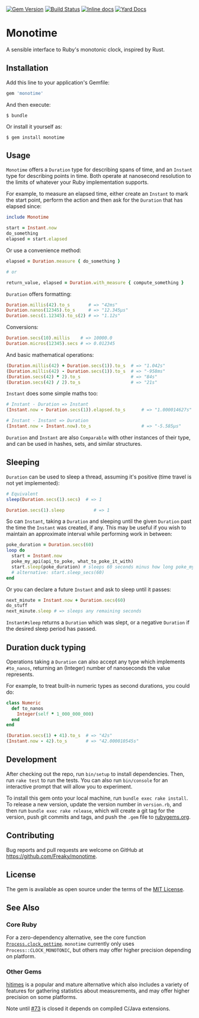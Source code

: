 [![Gem Version](https://badge.fury.io/rb/monotime.svg)](https://badge.fury.io/rb/monotime)
[![Build Status](https://travis-ci.org/Freaky/monotime.svg?branch=master)](https://travis-ci.org/Freaky/monotime)
[![Inline docs](http://inch-ci.org/github/Freaky/monotime.svg?branch=master)](http://inch-ci.org/github/Freaky/monotime)
[![Yard Docs](http://img.shields.io/badge/yard-docs-blue.svg)](https://www.rubydoc.info/gems/monotime)

# Monotime

A sensible interface to Ruby's monotonic clock, inspired by Rust.

## Installation

Add this line to your application's Gemfile:

```ruby
gem 'monotime'
```

And then execute:

    $ bundle

Or install it yourself as:

    $ gem install monotime

## Usage

`Monotime` offers a `Duration` type for describing spans of time, and an
`Instant` type for describing points in time.  Both operate at nanosecond
resolution to the limits of whatever your Ruby implementation supports.

For example, to measure an elapsed time, either create an `Instant` to mark the
start point, perform the action and then ask for the `Duration` that has elapsed
since:

```ruby
include Monotime

start = Instant.now
do_something
elapsed = start.elapsed
```

Or use a convenience method:

```ruby
elapsed = Duration.measure { do_something }

# or

return_value, elapsed = Duration.with_measure { compute_something }
```

`Duration` offers formatting:

```ruby
Duration.millis(42).to_s       # => "42ms"
Duration.nanos(12345).to_s     # => "12.345μs"
Duration.secs(1.12345).to_s(2) # => "1.12s"
```

Conversions:

```ruby
Duration.secs(10).millis    # => 10000.0
Duration.micros(12345).secs # => 0.012345
```

And basic mathematical operations:

```ruby
(Duration.millis(42) + Duration.secs(1)).to_s  # => "1.042s"
(Duration.millis(42) - Duration.secs(1)).to_s  # => "-958ms"
(Duration.secs(42) * 2).to_s                   # => "84s"
(Duration.secs(42) / 2).to_s                   # => "21s"
```

`Instant` does some simple maths too:

```ruby
# Instant - Duration => Instant
(Instant.now - Duration.secs(1)).elapsed.to_s      # => "1.000014627s"

# Instant - Instant => Duration
(Instant.now - Instant.now).to_s                   # => "-5.585μs"
```

`Duration` and `Instant` are also `Comparable` with other instances of their
type, and can be used in hashes, sets, and similar structures.

## Sleeping

`Duration` can be used to sleep a thread, assuming it's positive (time travel
is not yet implemented):

```ruby
# Equivalent
sleep(Duration.secs(1).secs)  # => 1

Duration.secs(1).sleep           # => 1
```

So can `Instant`, taking a `Duration` and sleeping until the given `Duration`
past the time the `Instant` was created, if any.  This may be useful if you wish
to maintain an approximate interval while performing work in between:

```ruby
poke_duration = Duration.secs(60)
loop do
  start = Instant.now
  poke_my_api(api_to_poke, what_to_poke_it_with)
  start.sleep(poke_duration) # sleeps 60 seconds minus how long poke_my_api took
  # alternative: start.sleep_secs(60)
end
```

Or you can declare a future `Instant` and ask to sleep until it passes:

```ruby
next_minute = Instant.now + Duration.secs(60)
do_stuff
next_minute.sleep # => sleeps any remaining seconds
```

`Instant#sleep` returns a `Duration` which was slept, or a negative `Duration`
if the desired sleep period has passed.

## Duration duck typing

Operations taking a `Duration` can also accept any type which implements
`#to_nanos`, returning an (Integer) number of nanoseconds the value represents.

For example, to treat built-in numeric types as second durations, you could do:

```ruby
class Numeric
  def to_nanos
    Integer(self * 1_000_000_000)
  end
end

(Duration.secs(1) + 41).to_s  # => "42s"
(Instant.now - 42).to_s       # => "42.000010545s"
```

## Development

After checking out the repo, run `bin/setup` to install dependencies. Then, run `rake test` to run the tests. You can also run `bin/console` for an interactive prompt that will allow you to experiment.

To install this gem onto your local machine, run `bundle exec rake install`. To release a new version, update the version number in `version.rb`, and then run `bundle exec rake release`, which will create a git tag for the version, push git commits and tags, and push the `.gem` file to [rubygems.org](https://rubygems.org).

## Contributing

Bug reports and pull requests are welcome on GitHub at https://github.com/Freaky/monotime.

## License

The gem is available as open source under the terms of the [MIT License](https://opensource.org/licenses/MIT).

## See Also

### Core Ruby

For a zero-dependency alternative, see the core function
[`Process.clock_gettime`](https://ruby-doc.org/core-2.6.3/Process.html#method-c-clock_gettime).
`monotime` currently only uses `Process::CLOCK_MONOTONIC`, but others may offer higher precision
depending on platform.

### Other Gems

[hitimes](https://rubygems.org/gems/hitimes) is a popular and mature alternative
which also includes a variety of features for gathering statistics about
measurements, and may offer higher precision on some platforms.

Note until [#73](https://github.com/copiousfreetime/hitimes/pull/73) is closed it
depends on compiled C/Java extensions.
